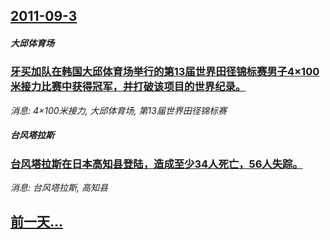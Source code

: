 ## [2011-09-3](/news/2011/09/3/index.md)

##### 大邱体育场
### [牙买加队在韩国大邱体育场举行的第13届世界田径锦标赛男子4×100米接力比赛中获得冠军，并打破该项目的世界纪录。](/news/2011/09/3/牙买加队在韩国大邱体育场举行的第13届世界田径锦标赛男子4-100米接力比赛中获得冠军-并打破该项目的世界纪录.md)
_消息: 4×100米接力, 大邱体育场, 第13届世界田径锦标赛_

##### 台风塔拉斯
### [台风塔拉斯在日本高知县登陆，造成至少34人死亡，56人失踪。](/news/2011/09/3/台风塔拉斯在日本高知县登陆-造成至少34人死亡-56人失踪.md)
_消息: 台风塔拉斯, 高知县_

## [前一天...](/news/2011/09/2/index.md)

